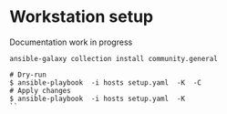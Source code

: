 # Workstation setup

Documentation work in progress

```
ansible-galaxy collection install community.general
```

```
# Dry-run
$ ansible-playbook  -i hosts setup.yaml  -K  -C 
# Apply changes
$ ansible-playbook  -i hosts setup.yaml  -K  
``
